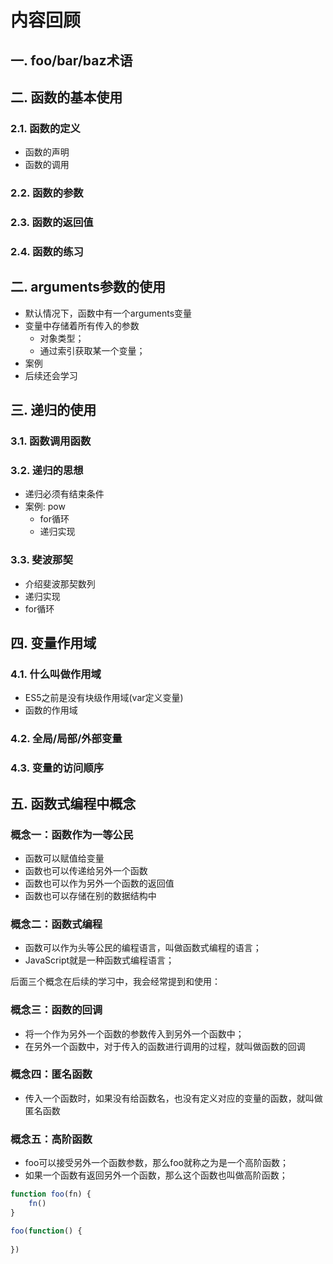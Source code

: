 # 内容回顾

## 一. foo/bar/baz术语





## 二. 函数的基本使用

### 2.1. 函数的定义

* 函数的声明
* 函数的调用



### 2.2. 函数的参数



### 2.3. 函数的返回值



### 2.4. 函数的练习



## 二. arguments参数的使用

* 默认情况下，函数中有一个arguments变量
* 变量中存储着所有传入的参数
  * 对象类型；
  * 通过索引获取某一个变量；
* 案例
* 后续还会学习



## 三. 递归的使用

### 3.1. 函数调用函数



### 3.2. 递归的思想

* 递归必须有结束条件
* 案例: pow
  * for循环
  * 递归实现



### 3.3. 斐波那契

* 介绍斐波那契数列
* 递归实现
* for循环







## 四. 变量作用域

### 4.1. 什么叫做作用域

* ES5之前是没有块级作用域(var定义变量)
* 函数的作用域



### 4.2. 全局/局部/外部变量





### 4.3. 变量的访问顺序





## 五. 函数式编程中概念

### 概念一：函数作为一等公民

* 函数可以赋值给变量
* 函数也可以传递给另外一个函数
* 函数也可以作为另外一个函数的返回值
* 函数也可以存储在别的数据结构中

### 概念二：函数式编程

* 函数可以作为头等公民的编程语言，叫做函数式编程的语言；
* JavaScript就是一种函数式编程语言；



后面三个概念在后续的学习中，我会经常提到和使用：

### 概念三：函数的回调

* 将一个作为另外一个函数的参数传入到另外一个函数中；
* 在另外一个函数中，对于传入的函数进行调用的过程，就叫做函数的回调

### 概念四：匿名函数

* 传入一个函数时，如果没有给函数名，也没有定义对应的变量的函数，就叫做匿名函数

### 概念五：高阶函数

* foo可以接受另外一个函数参数，那么foo就称之为是一个高阶函数；
* 如果一个函数有返回另外一个函数，那么这个函数也叫做高阶函数；

```js
function foo(fn) {
    fn()
}

foo(function() {
    
})
```





